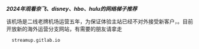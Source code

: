 *****2024年观看奈飞、disney、hbo、hulu的网络梯子推荐*****

该机场是二线老牌机场运营五年，为保证体验主站已经不对外接受新客户，。目前开放新的海外运营分支网站，有需要的朋友请拿走

      streamup.gitlab.io  

